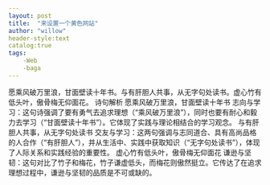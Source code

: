 ```yaml
---
layout:	post
title:	"来设置一个黄色网站"
author:	"willow"
header-style:text
catalog:true
tags:
	-Web
	-baga
---
```


愿乘风破万里浪，甘面壁读十年书。与有肝胆人共事，从无字句处读书。虚心竹有低头叶，傲骨梅无仰面花。
诗句解析
愿乘风破万里浪，甘面壁读十年书
志向与学习：这句诗强调了要有勇气去追求理想（“乘风破万里浪”），同时也要有耐心和毅力去学习（“甘面壁读十年书”）。它体现了实践与理论相结合的学习观念。
与有肝胆人共事，从无字句处读书
交友与学习：这两句强调与志同道合、具有高尚品格的人合作（“有肝胆人”），并从生活中、实践中获取知识（“无字句处读书”），体现了人际关系和实践经验的重要性。
虚心竹有低头叶，傲骨梅无仰面花
谦逊与坚韧：这句对比了竹子和梅花，竹子谦虚低头，而梅花则傲然挺立。它传达了在追求理想过程中，谦逊与坚韧的品质是不可或缺的。
